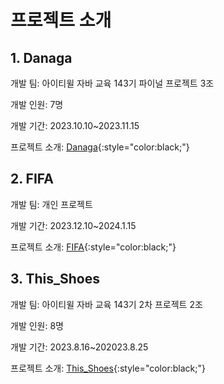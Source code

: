 #  프로젝트 소개


## 1. Danaga

개발 팀: 아이티윌 자바 교육 143기 파이널 프로젝트 3조

개발 인원: 7명 

개발 기간: 2023.10.10~2023.11.15

프로젝트 소개:  [Danaga](https://github.com/ykmr0331/myProject/tree/master/Danaga){:style="color:black;"}


## 2. FIFA 

개발 팀: 개인 프로젝트 

개발 기간: 2023.12.10~2024.1.15

프로젝트 소개: [FIFA](https://github.com/ykmr0331/myProject/tree/master/FIFA){:style="color:black;"}


## 3. This_Shoes

개발 팀: 아이티윌 자바 교육 143기 2차 프로젝트 2조

개발 인원: 8명 

개발 기간: 2023.8.16~202023.8.25

프로젝트 소개: [This_Shoes](https://github.com/ykmr0331/myProject/tree/master/This_Shoes){:style="color:black;"}
















  


